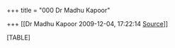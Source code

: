 +++
title = "000 Dr Madhu Kapoor"

+++
[[Dr Madhu Kapoor	2009-12-04, 17:22:14 [Source](https://groups.google.com/g/bvparishat/c/XQmWkOOGx-Q)]]



[TABLE]

  

